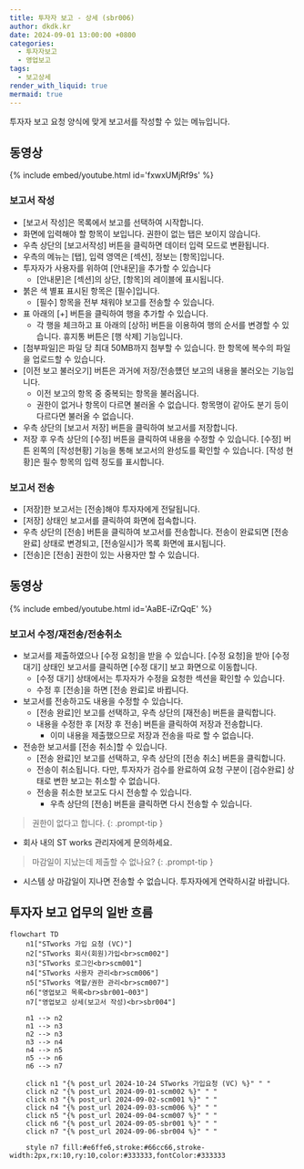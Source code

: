 ```yaml
---
title: 투자자 보고 - 상세 (sbr006)
author: dkdk.kr
date: 2024-09-01 13:00:00 +0800
categories:
  - 투자자보고
  - 영업보고
tags:
  - 보고상세
render_with_liquid: true
mermaid: true
---
```


투자자 보고 요청 양식에 맞게 보고서를 작성할 수 있는 메뉴입니다.

## 동영상

{% include embed/youtube.html id='fxwxUMjRf9s' %}

### 보고서 작성
- [보고서 작성]은 목록에서 보고를 선택하여 시작합니다.
- 화면에 입력해야 할 항목이 보입니다. 권한이 없는 탭은 보이지 않습니다.
- 우측 상단의 [보고서작성] 버튼을 클릭하면 데이터 입력 모드로 변환됩니다. 
- 우측의 메뉴는 [탭], 입력 영역은 [섹션], 정보는 [항목]입니다. 
- 투자자가 사용자를 위하여 [안내문]을 추가할 수 있습니다
	- [안내문]은 [섹션]의 상단, [항목]의 레이블에 표시됩니다. 
- 붉은 색 별표 표시된 항목은 [필수]입니다. 
	- [필수] 항목을 전부 채워야 보고를 전송할 수 있습니다.
- 표 아래의 [+] 버튼을 클릭하여 행을 추가할 수 있습니다. 
	-  각 행을 체크하고 표 아래의 [상하] 버튼을 이용하여 행의 순서를 변경할 수 있습니다. 휴지통 버튼은 [행 삭제] 기능입니다.
- [첨부파일]은 파일 당 최대 50MB까지 첨부할 수 있습니다. 한 항목에 복수의 파일을 업로드할 수 있습니다. 
- [이전 보고 불러오기] 버튼은 과거에 저장/전송헀던 보고의 내용을 불러오는 기능입니다.
	- 이전 보고의 항목 중 중복되는 항목을 불러옵니다.
	- 권한이 없거나 항목이 다르면 불러올 수 없습니다. 항목명이 같아도 분기 등이 다르다면 불러올 수 없습니다. 
- 우측 상단의 [보고서 저장] 버튼을 클릭하여 보고서를 저장합니다. 
-  저장 후 우측 상단의 [수정] 버튼을 클릭하여 내용을 수정할 수 있습니다. [수정] 버튼 왼쪽의 [작성현황] 기능을 통해 보고서의 완성도를 확인할 수 있습니다. [작성 현황]은 필수 항목의 입력 정도를 표시합니다.

### 보고서 전송 
- [저장]한 보고서는 [전송]해야 투자자에게 전달됩니다. 
- [저장] 상태인 보고서를 클릭하여 화면에 접속합니다.
- 우측 상단의 [전송] 버튼을 클릭하여 보고서를 전송합니다. 전송이 완료되면 [전송 완료] 상태로 변경되고, [전송일시]가 목록 화면에 표시됩니다.
- [전송]은 [전송] 권한이 있는 사용자만 할 수 있습니다. 

## 동영상

{% include embed/youtube.html id='AaBE-iZrQqE' %}

### 보고서 수정/재전송/전송취소
- 보고서를 제출하였으나 [수정 요청]을 받을 수 있습니다. [수정 요청]을 받아 [수정 대기] 상태인 보고서를 클릭하면 [수정 대기] 보고 화면으로 이동합니다. 
	- [수정 대기] 상태에서는 투자자가 수정을 요청한 섹션을 확인할 수 있습니다. 
	- 수정 후 [전송]을 하면 [전송 완료]로 바뀝니다.
- 보고서를 전송하고도 내용을 수정할 수 있습니다. 
	- [전송 완료]인 보고를 선택하고, 우측 상단의 [재전송] 버튼을 클릭합니다. 
	- 내용을 수정한 후 [저장 후 전송] 버튼을 클릭하여 저장과 전송합니다.
		- 이미 내용을 제출했으므로 저장과 전송을 따로 할 수 없습니다. 
- 전송한 보고서를 [전송 취소]할 수 있습니다. 
	- [전송 완료]인 보고를 선택하고, 우측 상단의 [전송 취소] 버튼을 클릭합니다. 
	- 전송이 취소됩니다. 다만, 투자자가 검수를 완료하여 요청 구분이 [검수완료] 상태로 변한 보고는 취소할 수 없습니다.
	- 전송을 취소한 보고도 다시 전송할 수 있습니다.
		- 우측 상단의 [전송] 버튼을 클릭하면 다시 전송할 수 있습니다. 

> 권한이 없다고 합니다.
{: .prompt-tip }
- 회사 내의 ST works 관리자에게 문의하세요.

> 마감일이 지났는데 제출할 수 없나요?
{: .prompt-tip }
- 시스템 상 마감일이 지나면 전송할 수 없습니다. 투자자에게 연락하시갈 바랍니다. 



## 투자자 보고 업무의 일반 흐름

```mermaid
flowchart TD
    n1["STworks 가입 요청 (VC)"]
    n2["STworks 회사(회원)가입<br>scm002"]
    n3["STworks 로그인<br>scm001"]
    n4["STworks 사용자 관리<br>scm006"]
    n5["STworks 역할/권한 관리<br>scm007"]
    n6["영업보고 목록<br>sbr001~003"]
    n7["영업보고 상세(보고서 작성)<br>sbr004"]
    
    n1 --> n2
    n1 --> n3
    n2 --> n3
    n3 --> n4
    n4 --> n5
    n5 --> n6
    n6 --> n7

	click n1 "{% post_url 2024-10-24 STworks 가입요청 (VC) %}" " "
    click n2 "{% post_url 2024-09-01-scm002 %}" " "
    click n3 "{% post_url 2024-09-02-scm001 %}" " "
    click n4 "{% post_url 2024-09-03-scm006 %}" " "
    click n5 "{% post_url 2024-09-04-scm007 %}" " "
    click n6 "{% post_url 2024-09-05-sbr001 %}" " "
    click n7 "{% post_url 2024-09-06-sbr004 %}" " "

    style n7 fill:#e6ffe6,stroke:#66cc66,stroke-width:2px,rx:10,ry:10,color:#333333,fontColor:#333333
```
